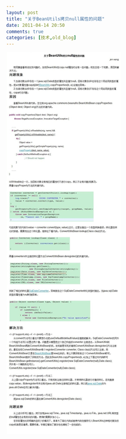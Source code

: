 ```yaml
---
layout: post
title: "关于BeanUtils拷贝null属性的问题"
date: 2011-04-14 20:50
comments: true
categories: [技术,old_blog]
---
```

![](/static/old-blog/beanutils-null.jpg)
